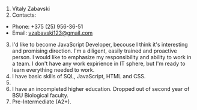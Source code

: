 1. Vitaly Zabavski
2. Contacts:
  * Phone: +375 (25) 956-36-51 
  * Email: vzabavski123@gmail.com
3. I'd like to become JavaScript Developer, becouse I think it's interesting and promising direction. I'm a diligent, easily trained and proactive person. I would like to emphasize my responsibility and ability to work in a team. I don't have any work expirience in IT sphere, but I'm ready to learn everything needed to work.
4. I have basic skills of SQL, JavaScript, HTML and CSS.
5. 
7. I have an incompleted higher education. Dropped out of second year of BSU Biological faculty.
8. Pre-Intermediate (A2+).
